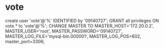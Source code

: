# vote


create user 'vote'@'%' IDENTIFIED by '09140727';
GRANT all privileges ON vote.* to 'vote'@'%';
CHANGE MASTER TO MASTER_HOST='172.20.0.2', MASTER_USER='root', MASTER_PASSWORD='09140727', MASTER_LOG_FILE='mysql-bin.000001', MASTER_LOG_POS=602, master_port=3306;